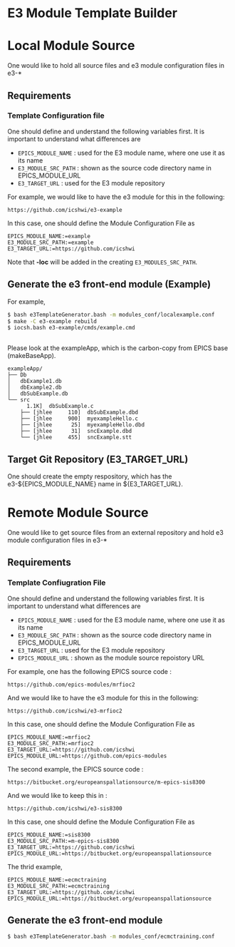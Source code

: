 E3 Module Template Builder
====


# Local Module Source
One would like to hold all source files and e3 module configuration files in e3-*

## Requirements

### Template Configuration file
One should define and understand the following variables first. It is important to understand what differences are

* ```EPICS_MODULE_NAME```  : used for the E3 module name, where one use it as its name
* ```E3_MODULE_SRC_PATH``` : shown as the source code directory name in EPICS_MODULE_URL
* ```E3_TARGET_URL```      : used for the E3 module repository 

For example,  we would like to have the e3 module for this in the following:
```
https://github.com/icshwi/e3-example
```

In this case, one should define the Module Configuration File as 

```
EPICS_MODULE_NAME:=example
E3_MODULE_SRC_PATH:=example
E3_TARGET_URL:=https://github.com/icshwi
```
Note that **-loc** will be added in the creating ```E3_MODULES_SRC_PATH```.

## Generate the e3 front-end module (Example)

For example,
```sh
$ bash e3TemplateGenerator.bash -m modules_conf/localexample.conf 
$ make -C e3-example rebuild
$ iocsh.bash e3-example/cmds/example.cmd 
 
```

Please look at the exampleApp, which is the carbon-copy from EPICS base (makeBaseApp).
```
exampleApp/
├── Db
│   dbExample1.db
│   dbExample2.db
│   dbSubExample.db
└── src
      1.1K]  dbSubExample.c
    ├── [jhlee     110]  dbSubExample.dbd
    ├── [jhlee     900]  myexampleHello.c
    ├── [jhlee      25]  myexampleHello.dbd
    ├── [jhlee      31]  sncExample.dbd
    └── [jhlee     455]  sncExample.stt
```

## Target Git Repository (E3_TARGET_URL)

One should create the empty respository, which has the e3-${EPICS_MODULE_NAME} name  in ${E3_TARGET_URL}.



# Remote Module Source
One would like to get source files from an external repository and hold e3 module configuration files in e3-*

## Requirements

### Template Confiugration File
One should define and understand the following variables first. It is important to understand what differences are

* ```EPICS_MODULE_NAME```  : used for the E3 module name, where one use it as its name
* ```E3_MODULE_SRC_PATH``` : shown as the source code directory name in EPICS_MODULE_URL
* ```E3_TARGET_URL```      : used for the E3 module repository 
* ```EPICS_MODULE_URL```   : shown as the module source repoistory URL

For example, one has the following EPICS source code :
```
https://github.com/epics-modules/mrfioc2
```
And we would like to have the e3 module for this in the following:
```
https://github.com/icshwi/e3-mrfioc2
```

In this case, one should define the Module Configuration File as 

```
EPICS_MODULE_NAME:=mrfioc2
E3_MODULE_SRC_PATH:=mrfioc2
E3_TARGET_URL:=https://github.com/icshwi
EPICS_MODULE_URL:=https://github.com/epics-modules
```

The second example, the EPICS source code : 
```
https://bitbucket.org/europeanspallationsource/m-epics-sis8300
```
And we would like to keep this in :
```
https://github.com/icshwi/e3-sis8300
```

In this case, one should define the Module Configuration File as 

```
EPICS_MODULE_NAME:=sis8300
E3_MODULE_SRC_PATH:=m-epics-sis8300
E3_TARGET_URL:=https://github.com/icshwi
EPICS_MODULE_URL:=https://bitbucket.org/europeanspallationsource
```

The thrid example, 
```
EPICS_MODULE_NAME:=ecmctraining
E3_MODULE_SRC_PATH:=ecmctraining
E3_TARGET_URL:=https://github.com/icshwi
EPICS_MODULE_URL:=https://bitbucket.org/europeanspallationsource
```

## Generate the e3 front-end module 

```sh
$ bash e3TemplateGenerator.bash -m modules_conf/ecmctraining.conf 

```


